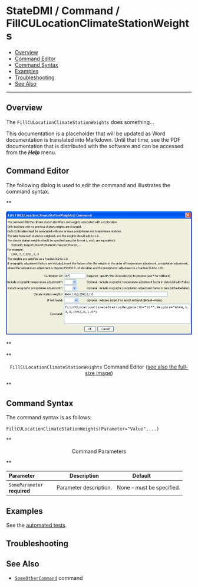 # StateDMI / Command / FillCULocationClimateStationWeights #

* [Overview](#overview)
* [Command Editor](#command-editor)
* [Command Syntax](#command-syntax)
* [Examples](#examples)
* [Troubleshooting](#troubleshooting)
* [See Also](#see-also)

-------------------------

## Overview ##

The `FillCULocationClimateStationWeights` does something...

This documentation is a placeholder that will be updated as Word documentation is translated into Markdown.
Until that time, see the PDF documentation that is distributed with the software and can be accessed
from the ***Help*** menu.

## Command Editor ##

The following dialog is used to edit the command and illustrates the command syntax.

**<p style="text-align: center;">
![FillCULocationClimateStationWeights](FillCULocationClimateStationWeights.png)
</p>**

**<p style="text-align: center;">
`FillCULocationClimateStationWeights` Command Editor (<a href="../FillCULocationClimateStationWeights.png">see also the full-size image</a>)
</p>**

## Command Syntax ##

The command syntax is as follows:

```text
FillCULocationClimateStationWeights(Parameter="Value",...)
```
**<p style="text-align: center;">
Command Parameters
</p>**

| **Parameter**&nbsp;&nbsp;&nbsp;&nbsp;&nbsp;&nbsp;&nbsp;&nbsp;&nbsp;&nbsp;&nbsp;&nbsp; | **Description** | **Default**&nbsp;&nbsp;&nbsp;&nbsp;&nbsp;&nbsp;&nbsp;&nbsp;&nbsp;&nbsp; |
| --------------|-----------------|----------------- |
|`SomeParameter`<br>**required**|Parameter description.|None – must be specified.|

## Examples ##

See the [automated tests](https://github.com/OpenCDSS/cdss-app-statedmi-test/tree/master/test/regression/commands/FillCULocationClimateStationWeights).

## Troubleshooting ##

## See Also ##

* [`SomeOtherCommand`](../SomeOtherCommand/SomeOtherCommand) command

